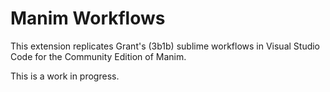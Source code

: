 # Manim Workflows

This extension replicates Grant's (3b1b) sublime workflows in Visual Studio Code for the Community Edition of Manim.

This is a work in progress.
